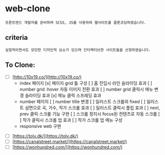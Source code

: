 # web-clone

    프론트엔드 개발자를 준비하며 SCSS, JS를 사용하여 웹사이트를 클론코딩하였습니다.

## criteria

    실험적이면서도 모던한 디자인적 요소가 있으며 인터랙티브한 사이트들을 선정하였습니다.

## To Clone:

- [ ] [http://10x19.co/](http://10x19.co/)
  - index 페이지
    [x] 페이지 grid 틀 구성
    [ ] 홈 진입시 라인 슬라이딩 효과
    [ ] number grid :hover 자동 이미지 전환 효과
    [ ] number grid 클릭시 메뉴 변경 슬라이딩 효과
    [x] 메뉴 클릭 스프레딩 효과
  - number 페이지
    [ ] number title 변경
    [ ] 일러스트 스크롤외 fixed
    [ ] 일러스트 삼면으로 곡, 가수, 작가 스크롤 효과
    [ ] 일러스트 클릭시 플립 효과
    [ ] next, prev 클릭 스크롤 기능 구현
    [ ] 스크롤 정지시 focus된 컨텐츠로 자동 스크롤
    [ ] 작가 클릭시 스크롤 업 효과
    [ ] 작가 스크롤 업 메뉴 구성
  - responsive web 구현

* [ ] [https://tolv.dk/](https://tolv.dk/)
* [ ] [https://canalstreet.market/](https://canalstreet.market/)
* [ ] [https://wonhundred.com/](https://wonhundred.com/)
